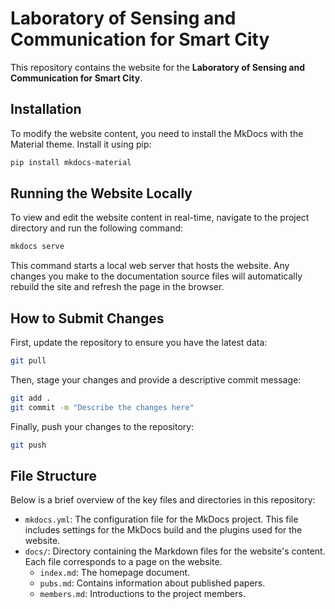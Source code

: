 <!--
 * @Author: WANG Maonan
 * @Date: 2024-06-04 00:09:09
 * @Description: README for Website
 * @LastEditTime: 2024-06-19 17:43:16
-->
# Laboratory of Sensing and Communication for Smart City

This repository contains the website for the **Laboratory of Sensing and Communication for Smart City**.

## Installation

To modify the website content, you need to install the MkDocs with the Material theme. Install it using pip:

```bash
pip install mkdocs-material
```

## Running the Website Locally

To view and edit the website content in real-time, navigate to the project directory and run the following command:

```bash
mkdocs serve
```

This command starts a local web server that hosts the website. Any changes you make to the documentation source files will automatically rebuild the site and refresh the page in the browser.

## How to Submit Changes

First, update the repository to ensure you have the latest data:

```bash
git pull
```

Then, stage your changes and provide a descriptive commit message:

```bash
git add .
git commit -m "Describe the changes here"
```

Finally, push your changes to the repository:

```bash
git push
```

## File Structure

Below is a brief overview of the key files and directories in this repository:

- `mkdocs.yml`: The configuration file for the MkDocs project. This file includes settings for the MkDocs build and the plugins used for the website.
- `docs/`: Directory containing the Markdown files for the website's content. Each file corresponds to a page on the website.
  - `index.md`: The homepage document.
  - `pubs.md`: Contains information about published papers.
  - `members.md`: Introductions to the project members.